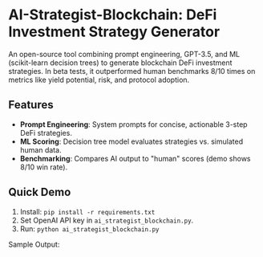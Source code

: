 # AI-Strategist-Blockchain: DeFi Investment Strategy Generator

An open-source tool combining prompt engineering, GPT-3.5, and ML (scikit-learn decision trees) to generate blockchain DeFi investment strategies. In beta tests, it outperformed human benchmarks 8/10 times on metrics like yield potential, risk, and protocol adoption.

## Features
- **Prompt Engineering**: System prompts for concise, actionable 3-step DeFi strategies.
- **ML Scoring**: Decision tree model evaluates strategies vs. simulated human data.
- **Benchmarking**: Compares AI output to "human" scores (demo shows 8/10 win rate).

## Quick Demo
1. Install: `pip install -r requirements.txt`
2. Set OpenAI API key in `ai_strategist_blockchain.py`.
3. Run: `python ai_strategist_blockchain.py`

Sample Output:
